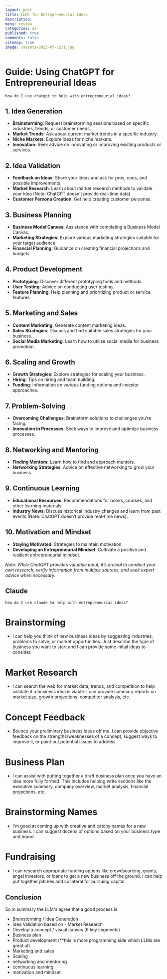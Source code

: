 ```yaml
---
layout: post
title: LLMs for Entrepreneurial Ideas 
description: 
menu: review
categories: ai 
published: true 
comments: false     
sitemap: true
image: /assets/2023-07-22/1.jpg
---
```


<!-- [![alt text](/assets/2023-10-10/3.jpg "email"){:width="600px"}](/assets/2023-10-10/3.jpg) -->

# Guide: Using ChatGPT for Entrepreneurial Ideas

`how do I use chatgpt to help with entrepreneurial ideas?`

## 1. Idea Generation
- **Brainstorming**: Request brainstorming sessions based on specific industries, trends, or customer needs.
- **Market Trends**: Ask about current market trends in a specific industry.
- **Niche Markets**: Explore ideas for niche markets.
- **Innovation**: Seek advice on innovating or improving existing products or services.

## 2. Idea Validation
- **Feedback on Ideas**: Share your ideas and ask for pros, cons, and possible improvements.
- **Market Research**: Learn about market research methods to validate your idea (Note: ChatGPT doesn’t provide real-time data).
- **Customer Persona Creation**: Get help creating customer personas.

## 3. Business Planning
- **Business Model Canvas**: Assistance with completing a Business Model Canvas.
- **Marketing Strategies**: Explore various marketing strategies suitable for your target audience.
- **Financial Planning**: Guidance on creating financial projections and budgets.

## 4. Product Development
- **Prototyping**: Discover different prototyping tools and methods.
- **User Testing**: Advice on conducting user testing.
- **Feature Planning**: Help planning and prioritizing product or service features.

## 5. Marketing and Sales
- **Content Marketing**: Generate content marketing ideas.
- **Sales Strategies**: Discuss and find suitable sales strategies for your business.
- **Social Media Marketing**: Learn how to utilize social media for business promotion.

## 6. Scaling and Growth
- **Growth Strategies**: Explore strategies for scaling your business.
- **Hiring**: Tips on hiring and team building.
- **Funding**: Information on various funding options and investor approaches.

## 7. Problem-Solving
- **Overcoming Challenges**: Brainstorm solutions to challenges you’re facing.
- **Innovation in Processes**: Seek ways to improve and optimize business processes.

## 8. Networking and Mentoring
- **Finding Mentors**: Learn how to find and approach mentors.
- **Networking Strategies**: Advice on effective networking to grow your business.

## 9. Continuous Learning
- **Educational Resources**: Recommendations for books, courses, and other learning materials.
- **Industry News**: Discuss historical industry changes and learn from past events (Note: ChatGPT doesn’t provide real-time news).

## 10. Motivation and Mindset
- **Staying Motivated**: Strategies to maintain motivation.
- **Developing an Entrepreneurial Mindset**: Cultivate a positive and resilient entrepreneurial mindset.

*Note: While ChatGPT provides valuable input, it’s crucial to conduct your own research, verify information from multiple sources, and seek expert advice when necessary.*


## Claude

`how do I use claude to help with entrepreneurial ideas?`

# Brainstorming
- I can help you think of new business ideas by suggesting industries, problems to solve, or market opportunities. Just describe the type of business you want to start and I can provide some initial ideas to consider.

# Market Research  
- I can search the web for market data, trends, and competition to help validate if a business idea is viable. I can provide summary reports on market size, growth projections, competitor analysis, etc.

# Concept Feedback
- Bounce your preliminary business ideas off me. I can provide objective feedback on the strengths/weaknesses of a concept, suggest ways to improve it, or point out potential issues to address.   

# Business Plan
- I can assist with putting together a draft business plan once you have an idea more fully formed. This includes helping write sections like the executive summary, company overview, market analysis, financial projections, etc.

# Brainstorming Names
- I'm good at coming up with creative and catchy names for a new business. I can suggest dozens of options based on your business type and brand.  

# Fundraising
- I can research appropriate funding options like crowdsourcing, grants, angel investors, or loans to get a new business off the ground. I can help put together pitches and collateral for pursuing capital.

## Conclusion

So in summary the LLM's agree that a good process is:

- Brainstorming / Idea Generation
- Idea Validation based on - Market Research
- Develop a concept / visual canvas (9 key segments)
- Business plan
- Product development (**this is more programming side which LLMs are great at)
- Marketing and sales
- Scaling
- networking and mentoring
- continuous learning
- motivation and mindset





